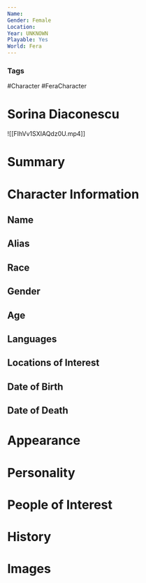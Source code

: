 ```yaml
---
Name: 
Gender: Female
Location: 
Year: UNKNOWN
Playable: Yes
World: Fera
---
```


### Tags
#Character #FeraCharacter 

# Sorina Diaconescu

![[FIhVv1SXIAQdz0U.mp4]]
# Summary


# Character Information

## Name

## Alias

## Race

## Gender

## Age

## Languages

## Locations of Interest

## Date of Birth

## Date of Death

# Appearance

# Personality

# People of Interest

# History

# Images
